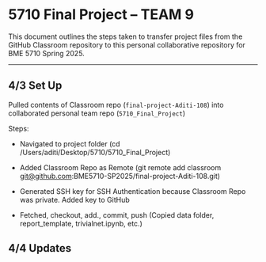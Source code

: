 # 5710 Final Project – TEAM 9

This document outlines the steps taken to transfer project files from the GitHub Classroom repository to this personal collaborative repository for BME 5710 Spring 2025.

---

## 4/3 Set Up
Pulled contents of Classroom repo (`final-project-Aditi-108`) into collaborated personal team repo (`5710_Final_Project`)

Steps:
- Navigated to project folder (cd /Users/aditi/Desktop/5710/5710_Final_Project)

- Added Classroom Repo as Remote (git remote add classroom git@github.com:BME5710-SP2025/final-project-Aditi-108.git)

- Generated SSH key for SSH Authentication because Classroom Repo was private. Added key to GitHub

- Fetched, checkout, add., commit, push (Copied data folder, report_template, trivialnet.ipynb, etc.)

## 4/4 Updates
